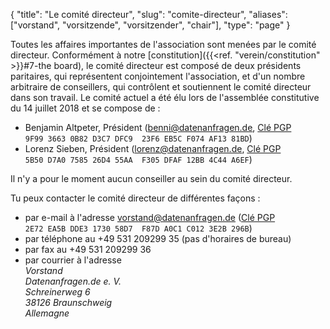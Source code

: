 {
    "title": "Le comité directeur",
    "slug": "comite-directeur",
    "aliases": ["vorstand", "vorsitzende", "vorsitzender", "chair"],
    "type": "page"
}

Toutes les affaires importantes de l'association sont menées par le comité directeur. Conformément à notre [constitution]({{<ref. "verein/constitution" >}}#7-the board), le comité directeur est composé de deux présidents paritaires, qui représentent conjointement l'association, et d'un nombre arbitraire de conseillers, qui contrôlent et soutiennent le comité directeur dans son travail. Le comité actuel a été élu lors de l'assemblée constitutive du 14 juillet 2018 et se compose de :

* Benjamin Altpeter, Président ([benni@datenanfragen.de](mailto:benni@datenanfragen.de), [Clé PGP](/pgp/AF1381BD.asc) `9F99 3663 0B82 D3C7 DFC9  23F6 EB5C F074 AF13 81BD`)
* Lorenz Sieben, Président ([lorenz@datenanfragen.de](mailto:lorenz@datenanfragen.de), [Clé PGP](/pgp/4C44A6EF.asc) `5B50 D7A0 7585 26D4 55AA  F305 DFAF 12BB 4C44 A6EF`)

Il n'y a pour le moment aucun conseiller au sein du comité directeur.

Tu peux contacter le comité directeur de différentes façons :

* par e-mail à l'adresse [vorstand@datenanfragen.de](mailto:vorstand@datenanfragen.de) ([Clé PGP](/pgp/3E2B296B.asc) `2E72 EA5B DDE3 1730 58D7  F87D A0C1 C012 3E2B 296B`)
* par téléphone au +49 531 209299 35 (pas d'horaires de bureau)  
* par fax au +49 531 209299 36  
* par courrier à l'adresse  
    *Vorstand  
    Datenanfragen.de e. V.  
    Schreinerweg 6  
    38126 Braunschweig  
    Allemagne*
